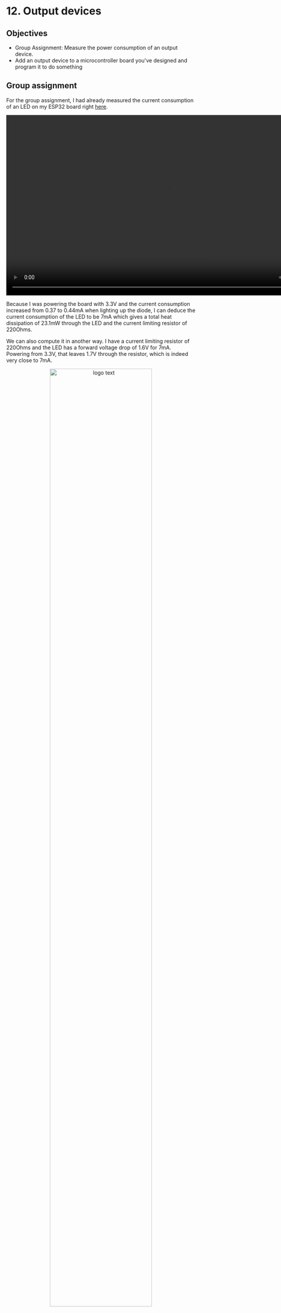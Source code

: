 # 12. Output devices

## Objectives

<div class="objectivePanel">
  <ul>
    <li> Group Assignment: Measure the power consumption of an output device. </li>
    <li> Add an output device to a microcontroller board you've designed and program it to do something</li>
  </ul>
</div>
<div class="dottedLine"></div>

## Group assignment
For the group assignment, I had already measured the current consumption of an LED on my ESP32 board right [here](./../module10/#making-a-program).

<video width="854" height="480" autoplay loop>
  <source src="./../../img/mod10/blink2.mp4" type="video/mp4">
Your browser does not support the video tag.
</video>

Because I was powering the board with 3.3V and the current consumption increased from 0.37 to 0.44mA when lighting up the diode, I can deduce the current consumption of the LED to be 7mA which gives a total heat dissipation of 23.1mW through the LED and the current limiting resistor of 220Ohms.

We can also compute it in another way. I have a current limiting resistor of 220Ohms and the LED has a forward voltage drop of 1.6V for 7mA. Powering from 3.3V, that leaves 1.7V through the resistor, which is indeed very close to 7mA.

<figure> <center>
  <img src="./../../img/mod12/LED.jpg" alt="logo text" width="80%" />
  <figcaption>Forward voltage Vs forward current for the LTST-C150 RED LED</figcaption>
</figure>

Also, for another project, I powered another LED through inductive powering. I supply my class E amplifier with 9V DC and the current consumption is about 30mA (varies with the distance between the primary and the secondary of course). The power consumed is therefore about 270mW in the class E.


<video width="854" height="480" autoplay loop>
  <source src="./../../img/mod12/inductive.mp4" type="video/mp4">
Your browser does not support the video tag.
</video>

## Output device 1: LED 7 segments
I found an LED 7 segment display KINGBRIGHT SA23-12SRWA. The datasheet is available [here](https://www.mouser.be/datasheet/2/216/SA23-12SRWA-57377.pdf) but is quite short.


<figure> <center>
  <img src="./../../img/mod12/LEDDisplay.jpg" alt="logo text" width="80%" />
  <figcaption></figcaption>
</figure>

We can see it is a common anode display, meaning all the anodes of the LED are connected together. Also, there are no resistors so we'll need to add them ourselves
<figure> <center>
  <img src="./../../img/mod12/commonAnode.jpg" alt="logo text" width="80%" />
  <figcaption></figcaption>
</figure>

The pins are indicated for each segment and we can also see that the number of LEDs for the decimal point (DP) is less than for the other segments so we'll have to increase its resistor value.

We can find the pin relation to the segments by having a look at the package diagram:
<figure> <center>
  <img src="./../../img/mod12/package.jpg" alt="logo text" width="80%" />
  <figcaption></figcaption>
</figure>

We can also see that maximum current flow is 30mA and that we'll need at least 7V DC to light up the LED.
<figure> <center>
  <img src="./../../img/mod12/maxCurrent.jpg" alt="logo text" width="80%" />
  <figcaption></figcaption>
</figure>
<figure> <center>
  <img src="./../../img/mod12/forwardVoltage.jpg" alt="logo text" width="80%" />
  <figcaption></figcaption>
</figure>

Based on this, I know I will not be able to power it directly from a microcontroller. I decided to use a 12V power supply and the ESP32 board that I already designed in the past. I also got COVID-quarantined this week so I was limited to working on a breadboard with the few components I had at hand...

Note that you cannot use a single resistor for all the LEDS as, if you do that, the diode with the lesser forward voltage (tolerance and imperfection being at play here) will receive all the current before it fries and the current goes through the next one.
<figure> <center>
  <img src="./../../img/mod12/LEDDONT.jpg" alt="logo text" width="80%" />
  <figcaption></figcaption>
</figure>

The circuit is simple: I use PNP transistors (PN2222) to activate each individual segment. The transistors are toggled using the GPIOs of the ESP32 and are in saturation from 2V (so they will be with the 3.3V output of the GPIOs). Each BJT has a base resistor of 1kOhms and the LEDs are limited in current by a 100ohms resistor each.

<figure> <center>
  <img src="./../../img/mod12/schematic1.jpg" alt="logo text" width="80%" />
  <figcaption></figcaption>
</figure>

### Making the circuit
As said, I didn't have access to the CNC engraver so I did my work on a breadboard but I took special care to make sure it is readable and well-organized.

I first tested the displays by powering a single segment (the DP here) by supplying it with low voltage:

<figure> <center>
  <img src="./../../img/mod12/firstTest.jpg" alt="logo text" width="80%" />
  <figcaption></figcaption>
</figure>

Then when I was sure it worked, I made the breadboard design:

<figure> <center>
  <img src="./../../img/mod12/bread1.jpg" alt="logo text" width="80%" />
  <figcaption>The display, 12V and the circuit</figcaption>
</figure>


<figure> <center>
  <img src="./../../img/mod12/bread2.jpg" alt="logo text" width="80%" />
  <figcaption></figcaption>
</figure>

<figure> <center>
  <img src="./../../img/mod12/bread4.jpg" alt="logo text" width="80%" />
  <figcaption></figcaption>
</figure>


Then I tested to toggle the transistor with a commercial devkit for ESP32.

<figure> <center>
  <img src="./../../img/mod12/bread3.jpg" alt="logo text" width="80%" />
  <figcaption></figcaption>
</figure>

Then when I knew it worked well, I connected it all to my own ESP32 board.

<figure> <center>
  <img src="./../../img/mod12/working.jpg" alt="logo text" width="80%" />
  <figcaption>Ok it works !</figcaption>
</figure>


<figure> <center>
  <img src="./../../img/mod12/esp32.jpg" alt="logo text" width="80%" />
  <figcaption></figcaption>
</figure>


<figure> <center>
  <img src="./../../img/mod12/zero.jpg" alt="logo text" width="80%" />
  <figcaption>Final result</figcaption>
</figure>

### Counting to 15!
Once I could get a simple zero to show up, I made a quick code to go from 0 to 15 (or F in hex) and blink the decimal point twice as fast.
Pretty simple all in all. I first made my truth table for all the numbers and I then apply it in a function by reading the bits (by applying a mask) and selecting the correct segment to light based on the bit value:
````
const byte pattern[16] = {
  //abcdefg
  0b1111110, // ZERO
  0b0110000, // ONE
  0b1101101, // TWO
  0b1111001, // THREE
  0b0110011, // FOUR
  0b1011011, // FIVE
  0b1011111, // SIX
  0b1110000, // SEVEN
  0b1111111, // EIGHT
  0b1111011, // NINE
  0b1110111, // A
  0b0011111, // B
  0b1001110, // C
  0b0111101, // D
  0b1001111, // E
  0b1000111, // F
};

int const pin[] ={ // from g to a (reverse order, MSB on the left) then DP
  27,26,25,33,32,5,18,19};

int no_pins = 8;
int value = 0;

void setup() {
  Serial.begin(115200, SERIAL_8N1);
  for(int i = 0; i < no_pins;i++)
  {
    pinMode(pin[i],OUTPUT); //init pin mode
  }
}

void loop() {
  display(value);
  value++;
  value = value%0x10;
  delay(250);
  digitalWrite(pin[7], !digitalRead(pin[7]));
  delay(250);
  digitalWrite(pin[7], !digitalRead(pin[7]));
}

void display(const int value){
  Serial.println(value);
  for(int i=0; i<=8; i++){ //reads bits of value and write it to corresponding pin
    digitalWrite(pin[i],pattern[value]&(1<<i));
    Serial.print((pattern[value]&(1<<i)?1:0));
  }
  Serial.println("");
}
````

<video width="854" height="480" autoplay loop>
  <source src="./../../img/mod12/counting1.mp4" type="video/mp4">
Your browser does not support the video tag.
</video>

<br> A zoomed out view :smile:

<video width="854" height="480" autoplay loop>
  <source src="./../../img/mod12/counting2.mp4" type="video/mp4">
Your browser does not support the video tag.
</video>

### Possible improvement and extension
With NPN transistors, it would also be possible to multiplex multiple displays. We then link each display segment together (a's with a's, b's with b's, ...) and we select the display we want to light up by toggling the corresponding NPN transistor to allow current from the 12V supply to flow. The eye "low-pass filter" will simply let you see all displays light up together even though they toggle real fast. You therefore need 8(7 segments + DP-) +1 per display(selectDisplayPin) pins in total instead of 8 per display.

This requires NPN transistors, as it is impossible to do with PNP (VB should be close to 12V which I cannot supply) so I couldn't do it this week but it isn't difficult per se.


<figure> <center>
  <img src="./../../img/mod12/multiplexing.jpg" alt="logo text" width="80%" />
  <figcaption>Final result</figcaption>
</figure>

## Output device 2: speaker
Finally, I had a speaker lying around so I gave it a try as well.
To make it work, nothing is complicated electrically as it is a simple coil that you make vibrate through a PWM at a set frequency for each note.

Obviously, I chose to power it from 12V as well (but it could work with 5V as well, without needing a resistor then) and the inner resistance of the speaker being 8ohms, I protected it with a 100Ohms resistor and the base resistor is again, like for the first project, 1k as well.
<figure> <center>
  <img src="./../../img/mod12/speakerSchematic.jpg" alt="logo text" width="80%" />
  <figcaption>Final result</figcaption>
</figure>

I then found a nice code to modulate the PWM using the "ledc" functions of the ESP to obtain notes and melody! ([credits](http://electroniqueamateur.blogspot.com/2019/09/jouer-une-melodie-avec-lesp32.html))

Here is my version of the code:
````
const int out = 18;

// note frequencies: C, C#, D, D#, E, F, F#, G, G#, A, A#, B
const float note[12] = {65.41, 69.30, 73.42, 77.78, 82.41, 87.31, 92.50, 98.00, 103.83, 110.00, 116.54, 123.47
                       };

const int notesNumber = 32;
const int bpm = 150;

const int song[][3] = { {4, 2, 2}, {5, 2, 1}, {7, 2, 3}, {0, 3, 6},
{2, 2, 2}, {4, 2, 1},{5, 2, 8},
{7, 2, 2},  {9, 2, 1},  {11, 2, 3},  {5, 3, 6},
{9, 2, 2}, {11, 2, 1}, {0, 3, 3}, {2, 3, 3}, {4, 3, 3},
{4, 2, 2}, {5, 2, 1}, {7, 2, 3}, {0, 3, 6},
{2, 3, 2}, {4, 3, 1},{5, 3, 8},
{7, 2, 2}, {7, 2, 1}, {4, 3, 3}, {2, 3, 2},
{7, 2, 1}, {5, 3, 3}, {4, 3, 2}, {2, 3, 1},{0, 3, 8}
};

void setup() {
  ledcAttachPin(out, 0); //broche 18 associée au canal PWM 0
}

void loop() {

  int freq;

  for ( int i = 0; i < notesNumber ; i++ ) {
    freq = round(note[song[i][0]] * 2.0 * (song[i][1] - 1));
    ledcSetup(0, freq, 12);   
    ledcWrite(0, 2048);  // duty cycle 50%
    delay(bpm * song[i][2] - 50);
    ledcWrite(0, 0); // duty cycle 0% to slice notes
  }
delay(2000);
}
````

And the nice result:
<video width="700" height="480" controls>
  <source src="./../../img/mod12/speaker.mp4" type="video/mp4">
Your browser does not support the video tag.
</video>

You can see I used my commercial devkit to test it out and then I later broke my USB-B connector on my own board without a means to solder it back so it was good news I had the commercial board with me!
## My design files
:material-download-box: [My Design files](http://academany.fabcloud.io/fabacademy/2021/labs/ulb/students/maxime-verstraeten/files/mod12.zip)
